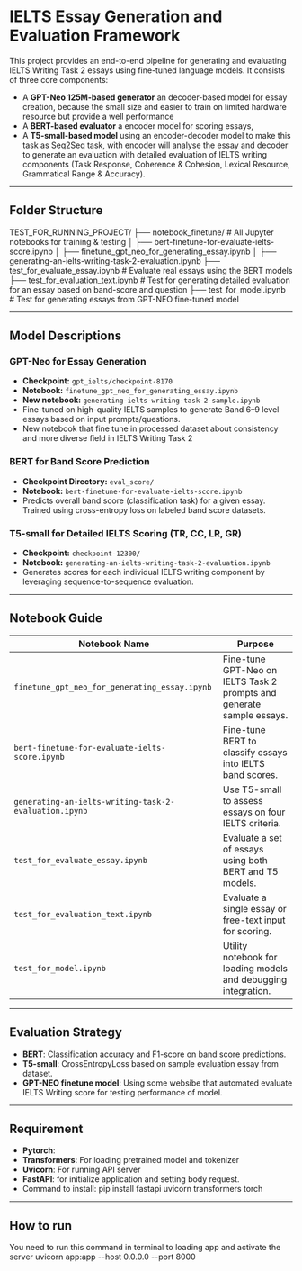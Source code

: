 # IELTS Essay Generation and Evaluation Framework

This project provides an end-to-end pipeline for generating and evaluating IELTS Writing Task 2 essays using fine-tuned language models. It consists of three core components:
- A **GPT-Neo 125M-based generator** an decoder-based model for essay creation, because the small size and easier to train on limited hardware resource but provide a well performance
- A **BERT-based evaluator** a encoder model for scoring essays,
- A **T5-small-based model** using an encoder-decoder model to make this task as Seq2Seq task, with encoder will analyse the essay and decoder to generate an evaluation with detailed evaluation of IELTS writing components (Task Response, Coherence & Cohesion, Lexical Resource, Grammatical Range & Accuracy).

---

## Folder Structure
TEST_FOR_RUNNING_PROJECT/
├── notebook_finetune/ # All Jupyter notebooks for training & testing
│ ├── bert-finetune-for-evaluate-ielts-score.ipynb
│ ├── finetune_gpt_neo_for_generating_essay.ipynb
│ ├── generating-an-ielts-writing-task-2-evaluation.ipynb
├── test_for_evaluate_essay.ipynb # Evaluate real essays using the BERT models
├── test_for_evaluation_text.ipynb # Test for generating detailed evaluation for an essay based on band-score and question
├── test_for_model.ipynb # Test for generating essays from GPT-NEO fine-tuned model

---

##  Model Descriptions

###  GPT-Neo for Essay Generation
- **Checkpoint:** `gpt_ielts/checkpoint-8170`
- **Notebook:** `finetune_gpt_neo_for_generating_essay.ipynb`
- **New notebook:** `generating-ielts-writing-task-2-sample.ipynb`
- Fine-tuned on high-quality IELTS samples to generate Band 6–9 level essays based on input prompts/questions.
- New notebook that fine tune in processed dataset about consistency and more diverse field in IELTS Writing Task 2

###  BERT for Band Score Prediction
- **Checkpoint Directory:** `eval_score/`
- **Notebook:** `bert-finetune-for-evaluate-ielts-score.ipynb`
- Predicts overall band score (classification task) for a given essay. Trained using cross-entropy loss on labeled band score datasets.

### T5-small for Detailed IELTS Scoring (TR, CC, LR, GR)
- **Checkpoint:** `checkpoint-12300/`
- **Notebook:** `generating-an-ielts-writing-task-2-evaluation.ipynb`
- Generates scores for each individual IELTS writing component by leveraging sequence-to-sequence evaluation.

---

## Notebook Guide

| Notebook Name                                               | Purpose                                                                 |
|-------------------------------------------------------------|-------------------------------------------------------------------------|
| `finetune_gpt_neo_for_generating_essay.ipynb`               | Fine-tune GPT-Neo on IELTS Task 2 prompts and generate sample essays.  |
| `bert-finetune-for-evaluate-ielts-score.ipynb`              | Fine-tune BERT to classify essays into IELTS band scores.              |
| `generating-an-ielts-writing-task-2-evaluation.ipynb`       | Use T5-small to assess essays on four IELTS criteria.                  |
| `test_for_evaluate_essay.ipynb`                             | Evaluate a set of essays using both BERT and T5 models.                |
| `test_for_evaluation_text.ipynb`                            | Evaluate a single essay or free-text input for scoring.                |
| `test_for_model.ipynb`                                      | Utility notebook for loading models and debugging integration.         |

---

## Evaluation Strategy

- **BERT**: Classification accuracy and F1-score on band score predictions.
- **T5-small**: CrossEntropyLoss based on sample evaluation essay from dataset.
- **GPT-NEO finetune model**: Using some websibe that automated evaluate IELTS Writing score for testing performance of model.

---
## Requirement
- **Pytorch**: 
- **Transformers**: For loading pretrained model and tokenizer
- **Uvicorn**: For running API server
- **FastAPI**: for initialize application and setting body request.
- Command to install: pip install fastapi uvicorn transformers torch

---
## How to run
You need to run this command in terminal to loading app and activate the server
uvicorn app:app --host 0.0.0.0 --port 8000


